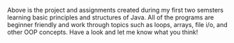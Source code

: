 Above is the project and assignments created during my first two semsters learning basic principles and structures of Java.
All of the programs are beginner friendly and work through topics such as loops, arrays, file i/o, and other OOP concepts. 
Have a look and let me know what you think!
